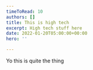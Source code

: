 ```yaml
---
timeToRead: 10
authors: []
title: This is high tech
excerpt: High tech stuff here
date: 2022-01-20T05:00:00+00:00
hero: ''

---
```

Yo this is quite the thing